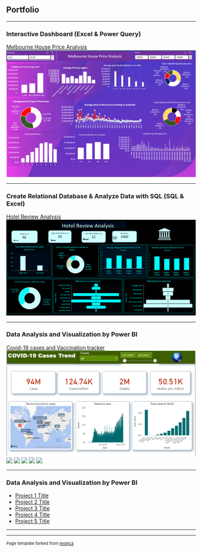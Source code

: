 ## Portfolio

---

### Interactive Dashboard (Excel & Power Query)

[Melbourne House Price Analysis](/sample_page)
<img src="images/melbourne.PNG?raw=true"/>

---
### Create Relational Database & Analyze Data with SQL (SQL & Excel)
[Hotel Review Analysis](/pdf/sample_presentation.pdf)
<img src="images/Hotel Review Analysis.PNG?raw=true"/>

---
### Data Analysis and Visualization by Power BI
[Covid-19 cases and Vaccination tracker](http://example.com/)
<img src="images/power1.PNG?raw=true"/>
<img src="images/dummy_thumbnail.jpg?raw=true"/>
<img src="images/dummy_thumbnail.jpg?raw=true"/>
<img src="images/dummy_thumbnail.jpg?raw=true"/>
<img src="images/dummy_thumbnail.jpg?raw=true"/>
<img src="images/dummy_thumbnail.jpg?raw=true"/>

---

### Data Analysis and Visualization by Power BI

- [Project 1 Title](http://example.com/)
- [Project 2 Title](http://example.com/)
- [Project 3 Title](http://example.com/)
- [Project 4 Title](http://example.com/)
- [Project 5 Title](http://example.com/)

---




---
<p style="font-size:11px">Page template forked from <a href="https://github.com/evanca/quick-portfolio">evanca</a></p>
<!-- Remove above link if you don't want to attibute -->
